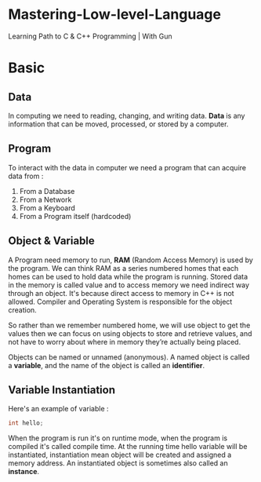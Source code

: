 # Mastering-Low-level-Language
Learning Path to C &amp; C++ Programming | With Gun









# Basic



## 



## Data

In computing we need to reading, changing, and writing data. **Data** is any information that can be moved, processed, or stored by a computer. 

## Program

To interact with the data in computer we need a program that can acquire data from :

1. From a Database
2. From a Network
3. From a Keyboard
4. From a Program itself (hardcoded)



## Object & Variable

A Program need memory to run, **RAM** (Random Access Memory) is used by the program. We can think RAM as a series numbered homes that each homes can be used to hold data while the program is running. Stored data in the memory is called value and to access memory we need indirect way through an object. It's because direct access to memory in C++ is not allowed. Compiler and Operating System is responsible for the object creation.

So rather than we remember numbered home, we will use object to get the values then we can focus on using objects to store and retrieve values, and not have to worry about where in memory they’re actually being placed.

Objects can be named or unnamed (anonymous). A named object is called a **variable**, and the name of the object is called an **identifier**. 



## Variable Instantiation

Here's an example of variable :

```C++
int hello;
```

When the program is run it's on runtime mode, when the program is compiled it's called compile time. At the running time hello variable will be instantiated, instantiation mean object will be created and assigned a memory address. An instantiated object is sometimes also called an **instance**.
